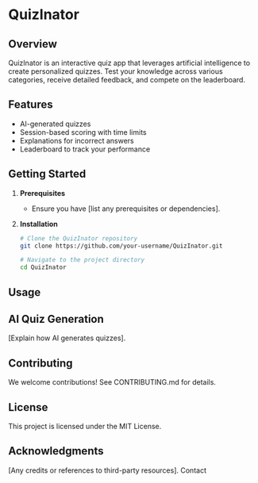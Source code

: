 # QuizInator

## Overview

QuizInator is an interactive quiz app that leverages artificial intelligence to create personalized quizzes. Test your knowledge across various categories, receive detailed feedback, and compete on the leaderboard.

## Features

- AI-generated quizzes
- Session-based scoring with time limits
- Explanations for incorrect answers
- Leaderboard to track your performance

## Getting Started

1. **Prerequisites**
   - Ensure you have [list any prerequisites or dependencies].

2. **Installation**
   ```bash
   # Clone the QuizInator repository
   git clone https://github.com/your-username/QuizInator.git

   # Navigate to the project directory
   cd QuizInator
   ```
## Usage


## AI Quiz Generation

[Explain how AI generates quizzes].
## Contributing
We welcome contributions! See CONTRIBUTING.md for details.

## License
This project is licensed under the MIT License.

## Acknowledgments
[Any credits or references to third-party resources].
Contact
